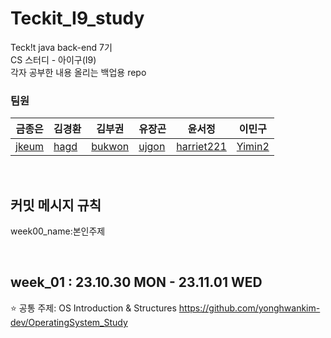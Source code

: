 # Teckit_I9_study

Teck!t java back-end 7기<br>
CS 스터디 - 아이구(I9)<br>
각자 공부한 내용 올리는 백업용 repo<br>

### 팀원

| 금종은                                | 김경환                              | 김부권                              | 유장곤                            | 윤서정                                      | 이민구                              |
| ------------------------------------- | ----------------------------------- | ----------------------------------- | --------------------------------- | ------------------------------------------- | ----------------------------------- |
| [jkeum](https://github.com/jkeum-dev) | [hagd](https://github.com/hagd0520) | [bukwon](https://github.com/bukwon) | [ujgon](https://github.com/ujgon) | [harriet221](https://github.com/harriet221) | [Yimin2](https://github.com/Yimin2) |

<br>


## 커밋 메시지 규칙
week00_name:본인주제

<br>

## week_01 : 23.10.30 MON - 23.11.01 WED

:star: 공통 주제: OS Introduction & Structures
https://github.com/yonghwankim-dev/OperatingSystem_Study


